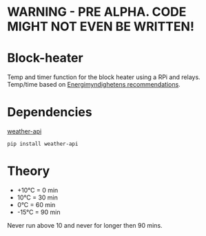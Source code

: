 # WARNING - PRE ALPHA. CODE MIGHT NOT EVEN BE WRITTEN!

# Block-heater
Temp and timer function for the block heater using a RPi and relays. Temp/time based on [Energimyndighetens recommendations](https://energiradgivningen.se/system/tdf/anvand_motorvarmare_ratt.pdf?file=1).

# Dependencies
[weather-api](https://pypi.org/project/weather-api/)
```
pip install weather-api
```

# Theory
* +10°C = 0 min
* 10°C = 30 min
* 0°C = 60 min
* -15°C = 90 min

Never run above 10 and never for longer then 90 mins.
